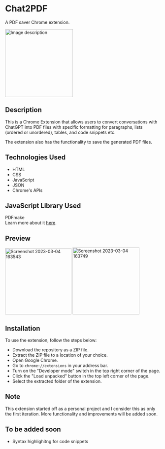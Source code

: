 # Chat2PDF
 A PDF saver Chrome extension.
 
 <img src="https://user-images.githubusercontent.com/106478752/224372263-44d61ad4-b9c1-4f04-82a7-7ae7c9b35c47.png" alt="Image description" width="220" />
 
 ## Description
 This is a Chrome Extension that allows users to convert conversations with ChatGPT into PDF files with specific formatting for paragraphs, lists (ordered or
 unordered), tables, and code snippets etc. 
 <p>The extension also has the functionality to save the generated PDF files.<p/>
 
  ## Technologies Used
* HTML
* CSS
* JavaScript
* JSON
* Chrome's APIs

## JavaScript Library Used
PDFmake
<br/>
Learn more about it [here](http://pdfmake.org/#/).

## Preview
<img width="215" alt="Screenshot 2023-03-04 163543" src="https://user-images.githubusercontent.com/106478752/222898634-66834dc7-eb06-41c4-9724-8c213704d811.png">  <img width="217" alt="Screenshot 2023-03-04 163749" src="https://user-images.githubusercontent.com/106478752/222898647-284f32b8-034f-4bea-91bf-2e6f6cee2017.png">
 
 ## Installation
 To use the extension, follow the steps below:
 * Download the repository as a ZIP file.
 * Extract the ZIP file to a location of your choice.
 * Open Google Chrome.
 * Go to `chrome://extensions` in your address bar.
 * Turn on the "Developer mode" switch in the top right corner of the page.
 * Click the "Load unpacked" button in the top left corner of the page.
 * Select the extracted folder of the extension.

## Note
This extension started off as a personal project and I consider this as only the first iteration. More functionality and improvements will be added soon.

## To be added soon
* Syntax highlighitng for code snippets